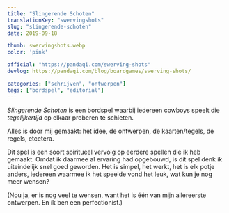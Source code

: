 ```yaml
---
title: "Slingerende Schoten"
translationKey: "swervingshots"
slug: "slingerende-schoten"
date: 2019-09-18

thumb: swervingshots.webp
color: 'pink'

official: "https://pandaqi.com/swerving-shots"
devlog: https://pandaqi.com/blog/boardgames/swerving-shots/

categories: ["schrijven", "ontwerpen"]
tags: ["bordspel", "editorial"]
---
```


_Slingerende Schoten_ is een bordspel waarbij iedereen cowboys speelt die _tegelijkertijd_ op elkaar proberen te schieten.

Alles is door mij gemaakt: het idee, de ontwerpen, de kaarten/tegels, de regels, etcetera.

Dit spel is een soort spiritueel vervolg op eerdere spellen die ik heb gemaakt. Omdat ik daarmee al ervaring had opgebouwd, is dit spel denk ik uiteindelijk snel goed geworden. Het is simpel, het werkt, het is elk potje anders, iedereen waarmee ik het speelde vond het leuk, wat kun je nog meer wensen?

(Nou ja, er is nog veel te wensen, want het is één van mijn allereerste ontwerpen. En ik ben een perfectionist.)
